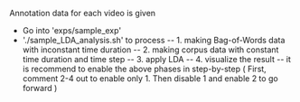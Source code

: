 Annotation data for each video is given
- Go into 'exps/sample_exp'
- './sample_LDA_analysis.sh' to process
-- 1. making Bag-of-Words data with inconstant time duration
-- 2. making corpus data with constant time duration and time step
-- 3. apply LDA
-- 4. visualize the result
-- it is recommend to enable the above phases in step-by-step ( First, comment 2-4 out to enable only 1. Then disable 1 and enable 2 to go forward )
